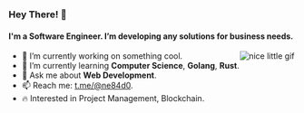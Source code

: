 ### Hey There! 👋

#### I'm a Software Engineer. I’m developing any solutions for business needs.

<img src="https://gist.githubusercontent.com/Nebado/544f489093f8481403dba74d6dd08219/raw/c87e7b1ca603189c237858a42ccc85e1270420c3/Codin.gif" alt="nice little gif" align="right">

- 🔭 I’m currently working on something cool.
- 🌱 I’m currently learning **Computer Science**, **Golang**, **Rust**.
- 💬 Ask me about **Web Development**.
- 📫 Reach me: [t.me/@ne84d0](https://t.me/@ne84d0).
- 🔥 Interested in Project Management, Blockchain.

